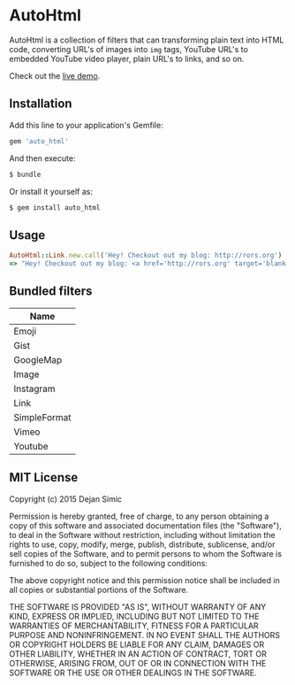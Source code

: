 AutoHtml 
========

AutoHtml is a collection of filters that can transforming plain text into HTML code, converting URL's of images 
into `img` tags, YouTube URL's to embedded YouTube video player, plain URL's to links, and so on.

Check out the [live demo](http://auto-html.github.io).

Installation
------------

Add this line to your application's Gemfile:

```ruby
gem 'auto_html'
```

And then execute:

```sh
$ bundle
```

Or install it yourself as:

```sh
$ gem install auto_html
```

Usage
-----

```ruby
AutoHtml::Link.new.call('Hey! Checkout out my blog: http://rors.org')
=> "Hey! Checkout out my blog: <a href='http://rors.org' target='blank'>http://rors.org</a>"
```

Bundled filters
---------------

| Name              |
| ----------------- |
| Emoji             |
| Gist              |
| GoogleMap         |
| Image             |
| Instagram         |
| Link              |
| SimpleFormat      |
| Vimeo             |
| Youtube           |

MIT License
-----------

Copyright (c) 2015 Dejan Simic

Permission is hereby granted, free of charge, to any person obtaining
a copy of this software and associated documentation files (the
"Software"), to deal in the Software without restriction, including
without limitation the rights to use, copy, modify, merge, publish,
distribute, sublicense, and/or sell copies of the Software, and to
permit persons to whom the Software is furnished to do so, subject to
the following conditions:

The above copyright notice and this permission notice shall be
included in all copies or substantial portions of the Software.

THE SOFTWARE IS PROVIDED "AS IS", WITHOUT WARRANTY OF ANY KIND,
EXPRESS OR IMPLIED, INCLUDING BUT NOT LIMITED TO THE WARRANTIES OF
MERCHANTABILITY, FITNESS FOR A PARTICULAR PURPOSE AND
NONINFRINGEMENT. IN NO EVENT SHALL THE AUTHORS OR COPYRIGHT HOLDERS BE
LIABLE FOR ANY CLAIM, DAMAGES OR OTHER LIABILITY, WHETHER IN AN ACTION
OF CONTRACT, TORT OR OTHERWISE, ARISING FROM, OUT OF OR IN CONNECTION
WITH THE SOFTWARE OR THE USE OR OTHER DEALINGS IN THE SOFTWARE.
